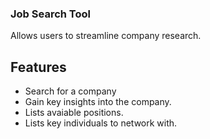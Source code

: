 ### Job Search Tool

Allows users to streamline company research.

## Features
- Search for a company
- Gain key insights into the company.
- Lists avaiable positions.
- Lists key individuals to network with.